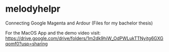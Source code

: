 # melodyhelpr
Connecting Google Magenta and Ardour (Files for my bachelor thesis)

For the MacOS App and the demo video visit:
https://drive.google.com/drive/folders/1m2dk9hiW_OdPWLukTTNyitg6GXGqomf0?usp=sharing
